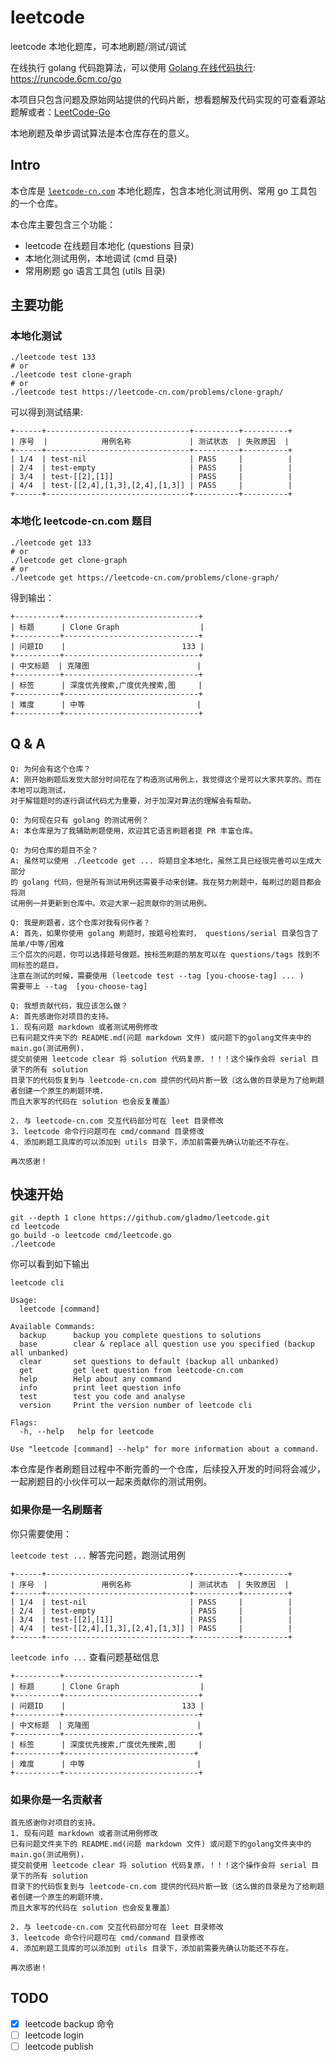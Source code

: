 # leetcode
leetcode 本地化题库，可本地刷题/测试/调试

在线执行 golang 代码跑算法，可以使用
[Golang 在线代码执行](https://runcode.6cm.co/go): https://runcode.6cm.co/go

本项目只包含问题及原始网站提供的代码片断，想看题解及代码实现的可查看源站题解或者：[LeetCode-Go](https://github.com/halfrost/LeetCode-Go)

本地刷题及单步调试算法是本仓库存在的意义。

## Intro
本仓库是 [`leetcode-cn.com`](https://leetcode-cn.com) 本地化题库，包含本地化测试用例、常用 go 工具包的一个仓库。

本仓库主要包含三个功能：

- leetcode 在线题目本地化 (questions 目录)
- 本地化测试用例，本地调试 (cmd 目录)
- 常用刷题 go 语言工具包 (utils 目录)

## 主要功能
### 本地化测试
```shell script
./leetcode test 133
# or
./leetcode test clone-graph
# or 
./leetcode test https://leetcode-cn.com/problems/clone-graph/
```

可以得到测试结果:
```shell script
+------+--------------------------------+----------+----------+
| 序号  |            用例名称             | 测试状态  | 失败原因  |
+------+--------------------------------+----------+----------+
| 1/4  | test-nil                       | PASS     |          |
| 2/4  | test-empty                     | PASS     |          |
| 3/4  | test-[[2],[1]]                 | PASS     |          |
| 4/4  | test-[[2,4],[1,3],[2,4],[1,3]] | PASS     |          |
+------+--------------------------------+----------+----------+
```

### 本地化 leetcode-cn.com 题目
```shell script
./leetcode get 133
# or
./leetcode get clone-graph
# or 
./leetcode get https://leetcode-cn.com/problems/clone-graph/
```

得到输出：
```shell script
+----------+------------------------------+
| 标题      | Clone Graph                  |
+----------+------------------------------+
| 问题ID    |                          133 |
+----------+------------------------------+
| 中文标题  | 克隆图                        |
+----------+------------------------------+
| 标签      | 深度优先搜索,广度优先搜索,图     |
+----------+------------------------------+
| 难度      | 中等                         |
+----------+------------------------------+
```

## Q & A
```
Q: 为何会有这个仓库？
A: 刚开始刷题后发觉大部分时间花在了构造测试用例上，我觉得这个是可以大家共享的。而在本地可以跑测试，
对于解错题时的逐行调试代码尤为重要，对于加深对算法的理解会有帮助。

Q: 为何现在只有 golang 的测试用例？
A: 本仓库是为了我辅助刷题使用，欢迎其它语言刷题者提 PR 丰富仓库。

Q: 为何仓库的题目不全？
A: 虽然可以使用 ./leetcode get ... 将题目全本地化，虽然工具已经很完善可以生成大部分
的 golang 代码，但是所有测试用例还需要手动来创建。我在努力刷题中，每刷过的题目都会将测
试用例一并更新到仓库中。欢迎大家一起贡献你的测试用例。

Q: 我是刷题者，这个仓库对我有何作者？
A: 首先，如果你使用 golang 刷题时，按题号检索时， questions/serial 目录包含了 简单/中等/困难 
三个层次的问题，你可以选择题号做题。按标签刷题的朋友可以在 questions/tags 找到不同标签的题目，
注意在测试的时候，需要使用 (leetcode test --tag [you-choose-tag] ... )
需要带上 --tag  [you-choose-tag]

Q: 我想贡献代码，我应该怎么做？
A: 首先感谢你对项目的支持。
1. 现有问题 markdown 或者测试用例修改
已有问题文件夹下的 README.md(问题 markdown 文件) 或问题下的golang文件夹中的 main.go(测试用例)，
提交前使用 leetcode clear 将 solution 代码复原，！！！这个操作会将 serial 目录下的所有 solution 
目录下的代码恢复到与 leetcode-cn.com 提供的代码片断一致（这么做的目录是为了给刷题者创建一个原生的刷题环境，
而且大家写的代码在 solution 也会反复覆盖）

2. 与 leetcode-cn.com 交互代码部分可在 leet 目录修改
3. leetcode 命令行问题可在 cmd/command 目录修改
4. 添加刷题工具库的可以添加到 utils 目录下，添加前需要先确认功能还不存在。

再次感谢！
```

## 快速开始
```shell script
git --depth 1 clone https://github.com/gladmo/leetcode.git
cd leetcode
go build -o leetcode cmd/leetcode.go
./leetcode
```

你可以看到如下输出
```shell script
leetcode cli

Usage:
  leetcode [command]

Available Commands:
  backup      backup you complete questions to solutions
  base        clear & replace all question use you specified (backup all unbanked)
  clear       set questions to default (backup all unbanked)
  get         get leet question from leetcode-cn.com
  help        Help about any command
  info        print leet question info
  test        test you code and analyse
  version     Print the version number of leetcode cli

Flags:
  -h, --help   help for leetcode

Use "leetcode [command] --help" for more information about a command.
```

本仓库是作者刷题目过程中不断完善的一个仓库，后续投入开发的时间将会减少，一起刷题目的小伙伴可以一起来贡献你的测试用例。
### 如果你是一名刷题者

你只需要使用：

`leetcode test ...` 解答完问题，跑测试用例
```shell script
+------+--------------------------------+----------+----------+
| 序号  |            用例名称             | 测试状态  | 失败原因  |
+------+--------------------------------+----------+----------+
| 1/4  | test-nil                       | PASS     |          |
| 2/4  | test-empty                     | PASS     |          |
| 3/4  | test-[[2],[1]]                 | PASS     |          |
| 4/4  | test-[[2,4],[1,3],[2,4],[1,3]] | PASS     |          |
+------+--------------------------------+----------+----------+
```

`leetcode info ...` 查看问题基础信息
```shell script
+----------+------------------------------+
| 标题      | Clone Graph                  |
+----------+------------------------------+
| 问题ID    |                          133 |
+----------+------------------------------+
| 中文标题  | 克隆图                        |
+----------+------------------------------+
| 标签      | 深度优先搜索,广度优先搜索,图     |
+----------+-----------------------------+
| 难度      | 中等                         |
+----------+------------------------------+
```

### 如果你是一名贡献者
```shell script
首先感谢你对项目的支持。
1. 现有问题 markdown 或者测试用例修改
已有问题文件夹下的 README.md(问题 markdown 文件) 或问题下的golang文件夹中的 main.go(测试用例)，
提交前使用 leetcode clear 将 solution 代码复原，！！！这个操作会将 serial 目录下的所有 solution 
目录下的代码恢复到与 leetcode-cn.com 提供的代码片断一致（这么做的目录是为了给刷题者创建一个原生的刷题环境，
而且大家写的代码在 solution 也会反复覆盖）

2. 与 leetcode-cn.com 交互代码部分可在 leet 目录修改
3. leetcode 命令行问题可在 cmd/command 目录修改
4. 添加刷题工具库的可以添加到 utils 目录下，添加前需要先确认功能还不存在。

再次感谢！
```

## TODO
- [x] leetcode backup 命令
- [ ] leetcode login
- [ ] leetcode publish
